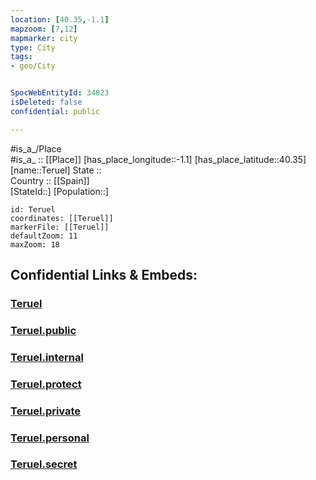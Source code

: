 ```yaml
---
location: [40.35,-1.1] 
mapzoom: [7,12] 
mapmarker: city 
type: City
tags:
- geo/City


SpocWebEntityId: 34823
isDeleted: false
confidential: public

---
```

#is_a_/Place  
#is_a_ :: [[Place]] 
[has_place_longitude::-1.1] 
[has_place_latitude::40.35] 
[name::Teruel] 
State ::  
Country :: [[Spain]]  
[StateId::] 
[Population::] 



```leaflet
id: Teruel
coordinates: [[Teruel]] 
markerFile: [[Teruel]] 
defaultZoom: 11 
maxZoom: 18
```


## Confidential Links & Embeds: 

### [Teruel](/_Standards/Earth/Continent/Europe/Europe~South/Spain/Provinces~Spain/Aragon/Teruel.Province/City/Teruel.md) 

### [Teruel.public](/_public/Earth/Continent/Europe/Europe~South/Spain/Provinces~Spain/Aragon/Teruel.Province/City/Teruel.public.md) 

### [Teruel.internal](/_internal/Earth/Continent/Europe/Europe~South/Spain/Provinces~Spain/Aragon/Teruel.Province/City/Teruel.internal.md) 

### [Teruel.protect](/_protect/Earth/Continent/Europe/Europe~South/Spain/Provinces~Spain/Aragon/Teruel.Province/City/Teruel.protect.md) 

### [Teruel.private](/_private/Earth/Continent/Europe/Europe~South/Spain/Provinces~Spain/Aragon/Teruel.Province/City/Teruel.private.md) 

### [Teruel.personal](/_personal/Earth/Continent/Europe/Europe~South/Spain/Provinces~Spain/Aragon/Teruel.Province/City/Teruel.personal.md) 

### [Teruel.secret](/_secret/Earth/Continent/Europe/Europe~South/Spain/Provinces~Spain/Aragon/Teruel.Province/City/Teruel.secret.md)

